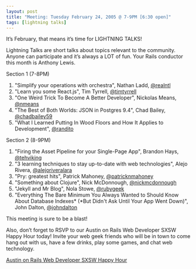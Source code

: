 ```yaml
---
layout: post
title: "Meeting: Tuesday February 24, 2005 @ 7-9PM [6:30 open]"
tags: [lightning talks]
---
```

It’s February, that means it’s time for LIGHTNING TALKS!

Lightning Talks are short talks about topics relevant to the community. Anyone can participate and it’s always a LOT of fun. Your Rails conductor this month is Anthony Lewis.

Section 1 (7-8PM)

1. "Simplify your operations with orchestra", Nathan Ladd, [@realntl](http://www.twitter.com/realntl)
1. "Learn you some React.js", Tim Tyrrell, [@timtyrrell](http://www.twitter.com/timtyrrell)
1. "One Weird Trick To Become A Better Developer", Nickolas Means, [@nmeans](http://www.twitter.com/nmeans)
1. "The Best of Both Worlds: JSON in Postgres 9.4", Chad Bailey, [@chadbailey59](http://www.twitter.com/chadbailey59)
1. "What I Learned Putting In Wood Floors and How It Applies to Development", [@randito](http://www.twitter.com/randito)

Section 2 (8-9PM)

1. "Firing the Asset Pipeline for your Single-Page App", Brandon Hays, [@tehviking](http://www.twitter.com/tehviking)
1. "3 learning techniques to stay up-to-date with web technologies", Alejo Rivera, [@alejoriveralara](http://www.twitter.com/alejoriveralara)
1. "Pry: greatest hits", Patrick Mahoney, [@patricknmahoney](http://www.twitter.com/patricknmahoney)
1. "Something about Clojure", Nick McDonnough, [@nickmcdonnough](http://www.twitter.com/nickmcdonnough)
1. "Jekyll and Mr Blog", Nola Stowe, [@rubygeek](http://www.twitter.com/rubygeek)
1. "Everything The Bare Minimum You Always Wanted to Should Know About Database Indexes* (*But Didn't Ask Until Your App Went Down)", John Dalton, [@johndalton](http://www.twitter.com/johndalton)

This meeting is sure to be a blast!

Also, don’t forget to RSVP to our Austin on Rails Web Developer SXSW Happy Hour today! Invite your web geek friends who will be in town to come hang out with us, have a few drinks, play some games, and chat web technology.

[Austin on Rails Web Developer SXSW Happy Hour](https://austinonrails.ticketbud.com/sxsw-2015)
